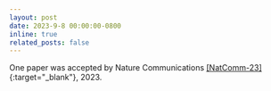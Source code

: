 ```yaml
---
layout: post
date: 2023-9-8 00:00:00-0800
inline: true
related_posts: false
---
```


One paper was accepted by Nature Communications [[NatComm-23]](https://www.nature.com/articles/s41467-023-41795-5){:target="\_blank"}, 2023.